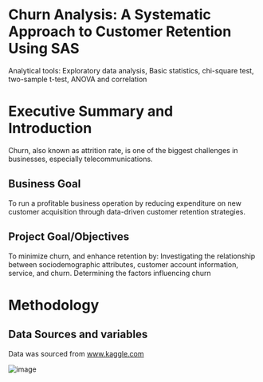 # Churn Analysis: A Systematic Approach to Customer Retention Using SAS

Analytical tools: Exploratory data analysis, Basic statistics, chi-square test, two-sample t-test, ANOVA and correlation

# Executive Summary and Introduction

Churn, also known as attrition rate, is one of the biggest challenges in businesses, especially telecommunications. 

## Business Goal

To run a profitable business operation by reducing expenditure on new customer acquisition through data-driven customer retention strategies.

## Project Goal/Objectives
To minimize churn, and enhance retention by:
Investigating the relationship between sociodemographic attributes, customer account information, service, and churn.
Determining the factors influencing churn

# Methodology
## Data Sources and variables
Data was sourced from www.kaggle.com

![image](https://github.com/JohnOlufemi/CHURN-ANALYSIS-A-SYSTEMATIC-APPROACH-TO-CUSTOMER-RETENTION-USING-SAS/assets/104203741/11834f1f-e4fb-4a29-9c52-f1137891ee10)




